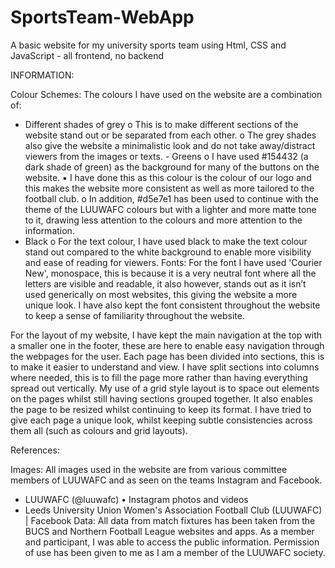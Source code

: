 # SportsTeam-WebApp
A basic website for my university sports team using Html, CSS and JavaScript - all frontend, no backend


INFORMATION:

Colour Schemes:
The colours I have used on the website are a combination of:
- Different shades of grey
o This is to make different sections of the website stand out or be
separated from each other.
o The grey shades also give the website a minimalistic look and do
not take away/distract viewers from the images or texts. - Greens
o I have used #154432 (a dark shade of green) as the background for many of the buttons on the website.
▪ I have done this as this colour is the colour of our logo and this makes the website more consistent as well as more tailored to the football club.
o In addition, #d5e7e1 has been used to continue with the theme of the LUUWAFC colours but with a lighter and more matte tone to it, drawing less attention to the colours and more attention to the information.
- Black
o For the text colour, I have used black to make the text colour
stand out compared to the white background to enable more visibility and ease of reading for viewers.
Fonts:
For the font I have used 'Courier New', monospace, this is because it is a very neutral font where all the letters are visible and readable, it also however, stands out as it isn’t used generically on most websites, this giving the website a more unique look.
I have also kept the font consistent throughout the website to keep a sense of familiarity throughout the website.

For the layout of my website, I have kept the main navigation at the top with a smaller one in the footer, these are here to enable easy navigation through the webpages for the user.
Each page has been divided into sections, this is to make it easier to understand and view. I have split sections into columns where needed, this is to fill the page more rather than having everything spread out vertically.
My use of a grid style layout is to space out elements on the pages whilst still having sections grouped together. It also enables the page to be resized whilst continuing to keep its format.
I have tried to give each page a unique look, whilst keeping subtle consistencies across them all (such as colours and grid layouts).


References:

Images:
All images used in the website are from various committee members of LUUWAFC and as seen on the teams Instagram and Facebook.
- LUUWAFC (@luuwafc) • Instagram photos and videos
- Leeds University Union Women's Association Football Club (LUUWAFC) | Facebook
Data:
All data from match fixtures has been taken from the BUCS and Northern Football League websites and apps. As a member and participant, I was able to access the public information.
Permission of use has been given to me as I am a member of the LUUWAFC society.
